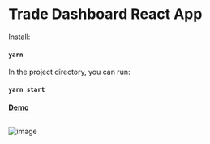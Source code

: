 # Trade Dashboard React App

Install:

#### `yarn`

In the project directory, you can run:

#### `yarn start`
#### [Demo](http://react-grid-layout.github.io/react-draggable/example/)

##
![image](https://res.cloudinary.com/dsobei3hp/image/upload/v1616656311/GitHub/Untitled_aesa2s.png)

